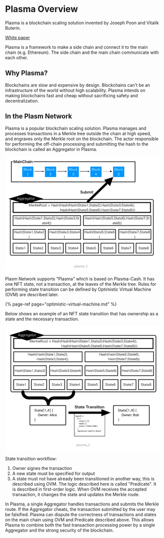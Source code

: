 # Plasma Overview

Plasma is a blockchain scaling solution invented by Joseph Poon and Vitalik Buterin.

[White paper](https://plasma.io/plasma.pdf)

Plasma is a framework to make a side chain and connect it to the main chain \(e.g. Ethereum\). The side chain and the main chain communicate with each other.

## Why Plasma?

Blockchains are slow and expensive by design. Blockchains can't be an infrastructure of the world without high scalability. Plasma intends on making blockchains fast and cheap without sacrificing safety and decentralization.

## In the Plasm Network

Plasma is a popular blockchain scaling solution. ​​Plasma manages and processes transactions in a Merkle tree outside the chain at high speed, and engraves only the Merkle root on the blockchain. The actor responsible for performing the off-chain processing and submitting the hash to the blockchain is called an Aggregator in Plasma.

![](../.gitbook/assets/sukurnshotto-2020-05-31-183650png.png)

Plasm Network supports "Plasma" which is based on Plasma-Cash. It has one NFT state, not a transaction, at the leaves of the Merkle tree. Rules for performing state transition can be defined by Optimistic Virtual Machine \(OVM\) are described later.

{% page-ref page="optimistic-virtual-machine.md" %}

Below shows an example of an NFT state transition that has ownership as a state and the necessary transaction.

![](../.gitbook/assets/sukurnshotto-2020-05-31-183843png.png)

State transition workflow:

1. Owner signes the transaction 
2. A new state must be specified for output   
3. A state must not have already been transitioned in another way, this is described using OVM. The logic described here is called "Predicate". It is described in first-order logic. When OVM receives the accepted transaction, it changes the state and updates the Merkle route.

In Plasma, a single Aggregator handles transactions and submits the Merkle route. If the Aggregator cheats, the transaction submitted by the user may be falsified. Plasma can dispute the correctness of transactions and states on the main chain using OVM and Predicate described above. This allows Plasma to combine both the fast transaction processing power by a single Aggregator and the strong security of the blockchain.


